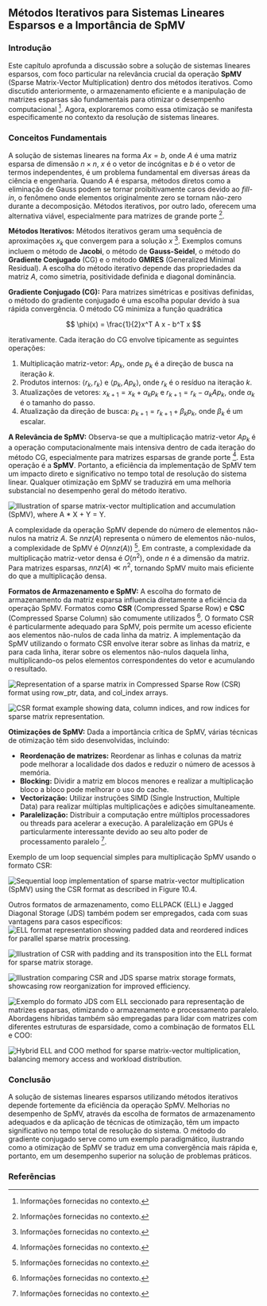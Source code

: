 ## Métodos Iterativos para Sistemas Lineares Esparsos e a Importância de SpMV

### Introdução

Este capítulo aprofunda a discussão sobre a solução de sistemas lineares esparsos, com foco particular na relevância crucial da operação **SpMV** (Sparse Matrix-Vector Multiplication) dentro dos métodos iterativos. Como discutido anteriormente, o armazenamento eficiente e a manipulação de matrizes esparsas são fundamentais para otimizar o desempenho computacional [^1]. Agora, exploraremos como essa otimização se manifesta especificamente no contexto da resolução de sistemas lineares.

### Conceitos Fundamentais

A solução de sistemas lineares na forma $Ax = b$, onde $A$ é uma matriz esparsa de dimensão $n \times n$, $x$ é o vetor de incógnitas e $b$ é o vetor de termos independentes, é um problema fundamental em diversas áreas da ciência e engenharia. Quando $A$ é esparsa, métodos diretos como a eliminação de Gauss podem se tornar proibitivamente caros devido ao *fill-in*, o fenômeno onde elementos originalmente zero se tornam não-zero durante a decomposição. Métodos iterativos, por outro lado, oferecem uma alternativa viável, especialmente para matrizes de grande porte [^1].

**Métodos Iterativos:** Métodos iterativos geram uma sequência de aproximações $x_k$ que convergem para a solução $x$ [^1]. Exemplos comuns incluem o método de **Jacobi**, o método de **Gauss-Seidel**, o método do **Gradiente Conjugado** (CG) e o método **GMRES** (Generalized Minimal Residual). A escolha do método iterativo depende das propriedades da matriz $A$, como simetria, positividade definida e diagonal dominância.

**Gradiente Conjugado (CG):** Para matrizes simétricas e positivas definidas, o método do gradiente conjugado é uma escolha popular devido à sua rápida convergência. O método CG minimiza a função quadrática

$$
\phi(x) = \frac{1}{2}x^T A x - b^T x
$$

iterativamente. Cada iteração do CG envolve tipicamente as seguintes operações:

1.  Multiplicação matriz-vetor: $Ap_k$, onde $p_k$ é a direção de busca na iteração $k$.
2.  Produtos internos: $\langle r_k, r_k \rangle$ e $\langle p_k, Ap_k \rangle$, onde $r_k$ é o resíduo na iteração $k$.
3.  Atualizações de vetores: $x_{k+1} = x_k + \alpha_k p_k$ e $r_{k+1} = r_k - \alpha_k Ap_k$, onde $\alpha_k$ é o tamanho do passo.
4.  Atualização da direção de busca: $p_{k+1} = r_{k+1} + \beta_k p_k$, onde $\beta_k$ é um escalar.

**A Relevância de SpMV:** Observa-se que a multiplicação matriz-vetor $Ap_k$ é a operação computacionalmente mais intensiva dentro de cada iteração do método CG, especialmente para matrizes esparsas de grande porte [^1]. Esta operação é a **SpMV**. Portanto, a eficiência da implementação de SpMV tem um impacto direto e significativo no tempo total de resolução do sistema linear. Qualquer otimização em SpMV se traduzirá em uma melhoria substancial no desempenho geral do método iterativo.

![Illustration of sparse matrix-vector multiplication and accumulation (SpMV), where A * X + Y = Y.](./../images/image5.jpg)

A complexidade da operação SpMV depende do número de elementos não-nulos na matriz $A$. Se $nnz(A)$ representa o número de elementos não-nulos, a complexidade de SpMV é $O(nnz(A))$ [^1]. Em contraste, a complexidade da multiplicação matriz-vetor densa é $O(n^2)$, onde $n$ é a dimensão da matriz. Para matrizes esparsas, $nnz(A) \ll n^2$, tornando SpMV muito mais eficiente do que a multiplicação densa.

**Formatos de Armazenamento e SpMV:** A escolha do formato de armazenamento da matriz esparsa influencia diretamente a eficiência da operação SpMV. Formatos como **CSR** (Compressed Sparse Row) e **CSC** (Compressed Sparse Column) são comumente utilizados [^1]. O formato CSR é particularmente adequado para SpMV, pois permite um acesso eficiente aos elementos não-nulos de cada linha da matriz. A implementação da SpMV utilizando o formato CSR envolve iterar sobre as linhas da matriz, e para cada linha, iterar sobre os elementos não-nulos daquela linha, multiplicando-os pelos elementos correspondentes do vetor e acumulando o resultado.

![Representation of a sparse matrix in Compressed Sparse Row (CSR) format using `row_ptr`, `data`, and `col_index` arrays.](./../images/image7.jpg)

![CSR format example showing data, column indices, and row indices for sparse matrix representation.](./../images/image3.jpg)

**Otimizações de SpMV:** Dada a importância crítica de SpMV, várias técnicas de otimização têm sido desenvolvidas, incluindo:

*   **Reordenação de matrizes:** Reordenar as linhas e colunas da matriz pode melhorar a localidade dos dados e reduzir o número de acessos à memória.
*   **Blocking:** Dividir a matriz em blocos menores e realizar a multiplicação bloco a bloco pode melhorar o uso do cache.
*   **Vectorização:** Utilizar instruções SIMD (Single Instruction, Multiple Data) para realizar múltiplas multiplicações e adições simultaneamente.
*   **Paralelização:** Distribuir a computação entre múltiplos processadores ou threads para acelerar a execução. A paralelização em GPUs é particularmente interessante devido ao seu alto poder de processamento paralelo [^1].

Exemplo de um loop sequencial simples para multiplicação SpMV usando o formato CSR:

![Sequential loop implementation of sparse matrix-vector multiplication (SpMV) using the CSR format as described in Figure 10.4.](./../images/image9.jpg)

Outros formatos de armazenamento, como ELLPACK (ELL) e Jagged Diagonal Storage (JDS) também podem ser empregados, cada com suas vantagens para casos específicos:
![ELL format representation showing padded data and reordered indices for parallel sparse matrix processing.](./../images/image2.jpg)

![Illustration of CSR with padding and its transposition into the ELL format for sparse matrix storage.](./../images/image4.jpg)

![Illustration comparing CSR and JDS sparse matrix storage formats, showcasing row reorganization for improved efficiency.](./../images/image6.jpg)

![Exemplo do formato JDS com ELL seccionado para representação de matrizes esparsas, otimizando o armazenamento e processamento paralelo.](./../images/image8.jpg)
 Abordagens hibridas também são empregadas para lidar com matrizes com diferentes estruturas de esparsidade, como a combinação de formatos ELL e COO:

![Hybrid ELL and COO method for sparse matrix-vector multiplication, balancing memory access and workload distribution.](./../images/image1.jpg)

### Conclusão

A solução de sistemas lineares esparsos utilizando métodos iterativos depende fortemente da eficiência da operação SpMV. Melhorias no desempenho de SpMV, através da escolha de formatos de armazenamento adequados e da aplicação de técnicas de otimização, têm um impacto significativo no tempo total de resolução do sistema. O método do gradiente conjugado serve como um exemplo paradigmático, ilustrando como a otimização de SpMV se traduz em uma convergência mais rápida e, portanto, em um desempenho superior na solução de problemas práticos.

### Referências
[^1]: Informações fornecidas no contexto.
<!-- END -->